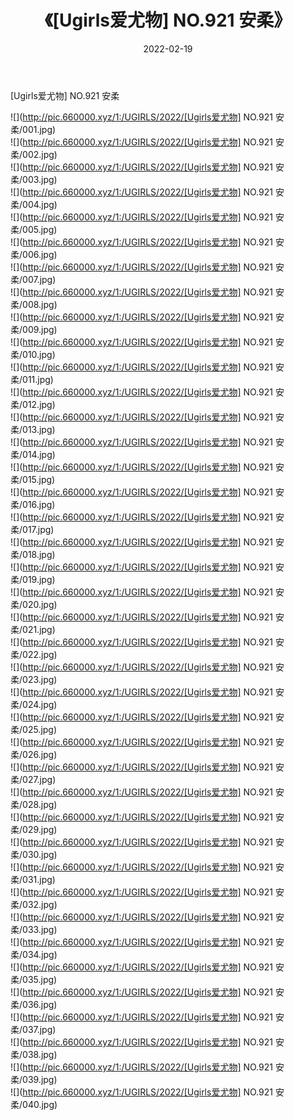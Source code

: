 ﻿---
layout: post
title:  《[Ugirls爱尤物] NO.921 安柔》
date:   2022-02-19
img: http://pic.660000.xyz/1:/UGIRLS/2022/[Ugirls爱尤物] NO.921 安柔/000.jpg
categories: [美女, 清纯, 唯美]
---

[Ugirls爱尤物] NO.921 安柔

 ![](http://pic.660000.xyz/1:/UGIRLS/2022/[Ugirls爱尤物] NO.921 安柔/001.jpg) <br>![](http://pic.660000.xyz/1:/UGIRLS/2022/[Ugirls爱尤物] NO.921 安柔/002.jpg) <br>![](http://pic.660000.xyz/1:/UGIRLS/2022/[Ugirls爱尤物] NO.921 安柔/003.jpg) <br>![](http://pic.660000.xyz/1:/UGIRLS/2022/[Ugirls爱尤物] NO.921 安柔/004.jpg) <br>![](http://pic.660000.xyz/1:/UGIRLS/2022/[Ugirls爱尤物] NO.921 安柔/005.jpg) <br>![](http://pic.660000.xyz/1:/UGIRLS/2022/[Ugirls爱尤物] NO.921 安柔/006.jpg) <br>![](http://pic.660000.xyz/1:/UGIRLS/2022/[Ugirls爱尤物] NO.921 安柔/007.jpg) <br>![](http://pic.660000.xyz/1:/UGIRLS/2022/[Ugirls爱尤物] NO.921 安柔/008.jpg) <br>![](http://pic.660000.xyz/1:/UGIRLS/2022/[Ugirls爱尤物] NO.921 安柔/009.jpg) <br>![](http://pic.660000.xyz/1:/UGIRLS/2022/[Ugirls爱尤物] NO.921 安柔/010.jpg) <br>![](http://pic.660000.xyz/1:/UGIRLS/2022/[Ugirls爱尤物] NO.921 安柔/011.jpg) <br>![](http://pic.660000.xyz/1:/UGIRLS/2022/[Ugirls爱尤物] NO.921 安柔/012.jpg) <br>![](http://pic.660000.xyz/1:/UGIRLS/2022/[Ugirls爱尤物] NO.921 安柔/013.jpg) <br>![](http://pic.660000.xyz/1:/UGIRLS/2022/[Ugirls爱尤物] NO.921 安柔/014.jpg) <br>![](http://pic.660000.xyz/1:/UGIRLS/2022/[Ugirls爱尤物] NO.921 安柔/015.jpg) <br>![](http://pic.660000.xyz/1:/UGIRLS/2022/[Ugirls爱尤物] NO.921 安柔/016.jpg) <br>![](http://pic.660000.xyz/1:/UGIRLS/2022/[Ugirls爱尤物] NO.921 安柔/017.jpg) <br>![](http://pic.660000.xyz/1:/UGIRLS/2022/[Ugirls爱尤物] NO.921 安柔/018.jpg) <br>![](http://pic.660000.xyz/1:/UGIRLS/2022/[Ugirls爱尤物] NO.921 安柔/019.jpg) <br>![](http://pic.660000.xyz/1:/UGIRLS/2022/[Ugirls爱尤物] NO.921 安柔/020.jpg) <br>![](http://pic.660000.xyz/1:/UGIRLS/2022/[Ugirls爱尤物] NO.921 安柔/021.jpg) <br>![](http://pic.660000.xyz/1:/UGIRLS/2022/[Ugirls爱尤物] NO.921 安柔/022.jpg) <br>![](http://pic.660000.xyz/1:/UGIRLS/2022/[Ugirls爱尤物] NO.921 安柔/023.jpg) <br>![](http://pic.660000.xyz/1:/UGIRLS/2022/[Ugirls爱尤物] NO.921 安柔/024.jpg) <br>![](http://pic.660000.xyz/1:/UGIRLS/2022/[Ugirls爱尤物] NO.921 安柔/025.jpg) <br>![](http://pic.660000.xyz/1:/UGIRLS/2022/[Ugirls爱尤物] NO.921 安柔/026.jpg) <br>![](http://pic.660000.xyz/1:/UGIRLS/2022/[Ugirls爱尤物] NO.921 安柔/027.jpg) <br>![](http://pic.660000.xyz/1:/UGIRLS/2022/[Ugirls爱尤物] NO.921 安柔/028.jpg) <br>![](http://pic.660000.xyz/1:/UGIRLS/2022/[Ugirls爱尤物] NO.921 安柔/029.jpg) <br>![](http://pic.660000.xyz/1:/UGIRLS/2022/[Ugirls爱尤物] NO.921 安柔/030.jpg) <br>![](http://pic.660000.xyz/1:/UGIRLS/2022/[Ugirls爱尤物] NO.921 安柔/031.jpg) <br>![](http://pic.660000.xyz/1:/UGIRLS/2022/[Ugirls爱尤物] NO.921 安柔/032.jpg) <br>![](http://pic.660000.xyz/1:/UGIRLS/2022/[Ugirls爱尤物] NO.921 安柔/033.jpg) <br>![](http://pic.660000.xyz/1:/UGIRLS/2022/[Ugirls爱尤物] NO.921 安柔/034.jpg) <br>![](http://pic.660000.xyz/1:/UGIRLS/2022/[Ugirls爱尤物] NO.921 安柔/035.jpg) <br>![](http://pic.660000.xyz/1:/UGIRLS/2022/[Ugirls爱尤物] NO.921 安柔/036.jpg) <br>![](http://pic.660000.xyz/1:/UGIRLS/2022/[Ugirls爱尤物] NO.921 安柔/037.jpg) <br>![](http://pic.660000.xyz/1:/UGIRLS/2022/[Ugirls爱尤物] NO.921 安柔/038.jpg) <br>![](http://pic.660000.xyz/1:/UGIRLS/2022/[Ugirls爱尤物] NO.921 安柔/039.jpg) <br>![](http://pic.660000.xyz/1:/UGIRLS/2022/[Ugirls爱尤物] NO.921 安柔/040.jpg) <br>